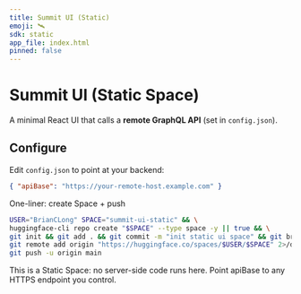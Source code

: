 ```yaml
---
title: Summit UI (Static)
emoji: 🛰️
sdk: static
app_file: index.html
pinned: false
---
```


# Summit UI (Static Space)

A minimal React UI that calls a **remote GraphQL API** (set in `config.json`).

## Configure

Edit `config.json` to point at your backend:

```json
{ "apiBase": "https://your-remote-host.example.com" }
```

One-liner: create Space + push

```bash
USER="BrianCLong" SPACE="summit-ui-static" && \
huggingface-cli repo create "$SPACE" --type space -y || true && \
git init && git add . && git commit -m "init static ui space" && git branch -M main && \
git remote add origin "https://huggingface.co/spaces/$USER/$SPACE" 2>/dev/null || git remote set-url origin "https://huggingface.co/spaces/$USER/$SPACE" && \
git push -u origin main
```

This is a Static Space: no server-side code runs here. Point apiBase to any HTTPS endpoint you control.

```

```
